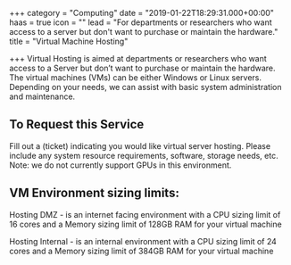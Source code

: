 +++
category = "Computing"
date = "2019-01-22T18:29:31.000+00:00"
haas = true
icon = ""
lead = "For departments or researchers who want access to a server but don't want to purchase or maintain the hardware."
title = "Virtual Machine Hosting"

+++
Virtual Hosting is aimed at departments or researchers who want access to a Server but don’t want to purchase or maintain the hardware. The virtual machines (VMs) can be either Windows or Linux servers. Depending on your needs, we can assist with basic system administration and maintenance.

## To Request this Service

Fill out a (ticket) indicating you would like virtual server hosting. Please include any system resource requirements, software, storage needs, etc.
Note: we do not currently support GPUs in this environment.

## VM Environment sizing limits:

Hosting DMZ - is an internet facing environment with a CPU sizing limit of 16 cores and a Memory sizing limit of 128GB RAM for your virtual machine

Hosting Internal - is an internal environment with a CPU sizing limit of 24 cores and a Memory sizing limit of 384GB RAM for your virtual machine